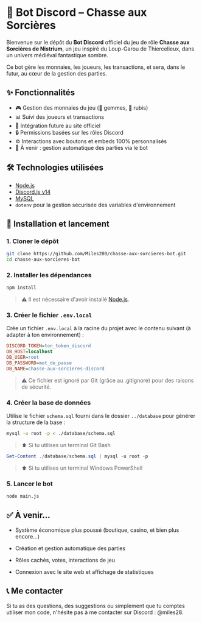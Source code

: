 # 🔮 Bot Discord – Chasse aux Sorcières

Bienvenue sur le dépôt du **Bot Discord** officiel du jeu de rôle **Chasse aux Sorcières de Nistrium**, un jeu inspiré du Loup-Garou de Thiercelieux, dans un univers médiéval fantastique sombre.

Ce bot gère les monnaies, les joueurs, les transactions, et sera, dans le futur, au cœur de la gestion des parties.

## ✨ Fonctionnalités

- 🎮 Gestion des monnaies du jeu (💎 gemmes, 🔴 rubis)
- 📊 Suivi des joueurs et transactions
- 📘 Intégration future au site officiel
- 🔒 Permissions basées sur les rôles Discord
- ⚙️ Interactions avec boutons et embeds 100% personnalisés
- 🧠 À venir : gestion automatique des parties via le bot

## 🛠️ Technologies utilisées

- [Node.js](https://nodejs.org/)
- [Discord.js v14](https://discord.js.org/)
- [MySQL](https://www.mysql.com/)
- `dotenv` pour la gestion sécurisée des variables d'environnement

## 🚀 Installation et lancement

### 1. Cloner le dépôt

```bash
git clone https://github.com/Miles280/chasse-aux-sorcieres-bot.git
cd chasse-aux-sorcieres-bot
```

### 2. Installer les dépendances

```bash
npm install
```

> ⚠️ Il est nécessaire d'avoir installé [Node.js](https://nodejs.org/).

### 3. Créer le fichier `.env.local`

Crée un fichier `.env.local` à la racine du projet avec le contenu suivant (à adapter à ton environnement) :

```ini
DISCORD_TOKEN=ton_token_discord
DB_HOST=localhost
DB_USER=root
DB_PASSWORD=mot_de_passe
DB_NAME=chasse-aux-sorcieres-discord
```

> ⚠️ Ce fichier est ignoré par Git (grâce au .gitignore) pour des raisons de sécurité.

### 4. Créer la base de données

Utilise le fichier `schema.sql` fourni dans le dossier `../database` pour générer la structure de la base :

```bash
mysql -u root -p < ./database/schema.sql
```
> ⬆️ Si tu utilises un terminal Git Bash
```powershell
Get-Content ./database/schema.sql | mysql -u root -p
```
> ⬆️ Si tu utilises un terminal Windows PowerShell
> 
### 5. Lancer le bot

```bash
node main.js
```

## ✅ À venir...

- Système économique plus poussé (boutique, casino, et bien plus encore...)

- Création et gestion automatique des parties

- Rôles cachés, votes, interactions de jeu

- Connexion avec le site web et affichage de statistiques

## 📞 Me contacter

Si tu as des questions, des suggestions ou simplement que tu comptes utiliser mon code, n'hésite pas à me contacter sur Discord : @miles28.

